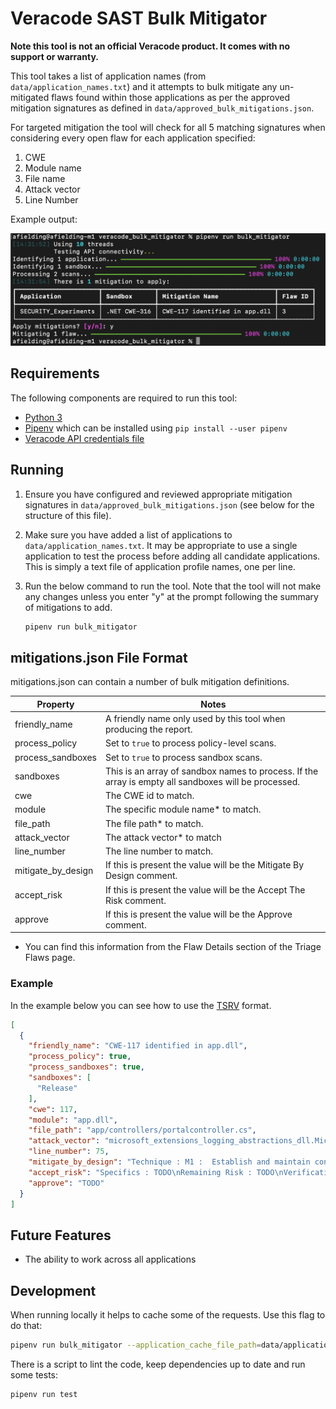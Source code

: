 # Veracode SAST Bulk Mitigator

**Note this tool is not an official Veracode product. It comes with no support or warranty.**

This tool takes a list of application names (from `data/application_names.txt`) and it attempts to bulk mitigate any
un-mitigated flaws found within those applications as per the approved mitigation signatures as defined
in `data/approved_bulk_mitigations.json`.

For targeted mitigation the tool will check for all 5 matching signatures when considering every open flaw for each application specified:

1. CWE
2. Module name
3. File name
4. Attack vector
5. Line Number

Example output:

![example.png](docs%2Fexample.png)

## Requirements

The following components are required to run this tool:

* [Python 3](https://www.python.org/downloads/)
* [Pipenv](https://pipenv.pypa.io/) which can be installed using `pip install --user pipenv`
* [Veracode API credentials file](https://docs.veracode.com/r/c_api_credentials3)

## Running

1. Ensure you have configured and reviewed appropriate mitigation signatures in `data/approved_bulk_mitigations.json` (see below for the structure of this file).
2. Make sure you have added a list of applications to `data/application_names.txt`. It may be appropriate to use a single application to test the process before adding all candidate applications. This is simply a text file of application profile names, one per line.
3. Run the below command to run the tool. Note that the tool will not make any changes unless you enter "y" at the prompt following the summary of mitigations to add.

    ```bash
    pipenv run bulk_mitigator
    ```

## mitigations.json File Format

mitigations.json can contain a number of bulk mitigation definitions.

| Property           | Notes                                                                                                |
|--------------------|------------------------------------------------------------------------------------------------------|
| friendly_name      | A friendly name only used by this tool when producing the report.                                    |
| process_policy     | Set to `true` to process policy-level scans.                                                         |
| process_sandboxes  | Set to `true` to process sandbox scans.                                                              |
| sandboxes          | This is an array of sandbox names to process. If the array is empty all sandboxes will be processed. |
| cwe                | The CWE id to match.                                                                                 |
| module             | The specific module name* to match.                                                                  |
| file_path          | The file path* to match.                                                                             |
| attack_vector      | The attack vector* to match                                                                          |
| line_number        | The line number to match.                                                                            |
| mitigate_by_design | If this is present the value will be the Mitigate By Design comment.                                 |
| accept_risk        | If this is present the value will be the Accept The Risk comment.                                    |
| approve            | If this is present the value will be the Approve comment.                                            |

* You can find this information from the Flaw Details section of the Triage Flaws page. 

### Example

In the example below you can see how to use the [TSRV](https://docs.veracode.com/r/c_review_TSRV) format.

```json
[
  {
    "friendly_name": "CWE-117 identified in app.dll",
    "process_policy": true,
    "process_sandboxes": true,
    "sandboxes": [
      "Release"
    ],
    "cwe": 117,
    "module": "app.dll",
    "file_path": "app/controllers/portalcontroller.cs",
    "attack_vector": "microsoft_extensions_logging_abstractions_dll.Microsoft.Extensions.Logging.LoggerExtensions.LogInformation",
    "line_number": 75,
    "mitigate_by_design": "Technique : M1 :  Establish and maintain control over all of your inputs\nSpecifics : TODO\nRemaining Risk : TODO\nVerification : TODO",
    "accept_risk": "Specifics : TODO\nRemaining Risk : TODO\nVerification : TODO",
    "approve": "TODO"
  }
]
```

## Future Features

* The ability to work across all applications

## Development

When running locally it helps to cache some of the requests. Use this flag to do that:

```bash
pipenv run bulk_mitigator --application_cache_file_path=data/application_cache.csv
```

There is a script to lint the code, keep dependencies up to date and run some tests:

```bash
pipenv run test
```
